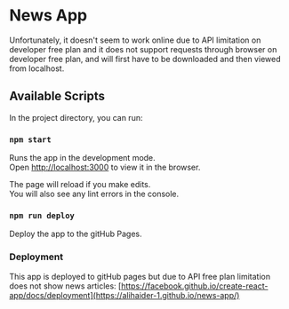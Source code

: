 # News App

Unfortunately, it doesn't seem to work online due to API limitation on developer free plan and it does not support requests through browser on developer free plan, and will first have to be downloaded and then viewed from localhost. 


## Available Scripts

In the project directory, you can run:

### `npm start`

Runs the app in the development mode.\
Open [http://localhost:3000](http://localhost:3000) to view it in the browser.

The page will reload if you make edits.\
You will also see any lint errors in the console.

### `npm run deploy`
Deploy the app to the gitHub Pages.

### Deployment

This app is deployed to gitHub pages but due to API free plan limitation does not show news articles: [https://facebook.github.io/create-react-app/docs/deployment](https://alihaider-1.github.io/news-app/)


